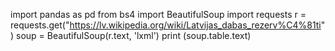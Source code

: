import pandas as pd
from bs4 import BeautifulSoup
import requests
r = requests.get("https://lv.wikipedia.org/wiki/Latvijas_dabas_rezerv%C4%81ti")
soup = BeautifulSoup(r.text, 'lxml')
print (soup.table.text)
